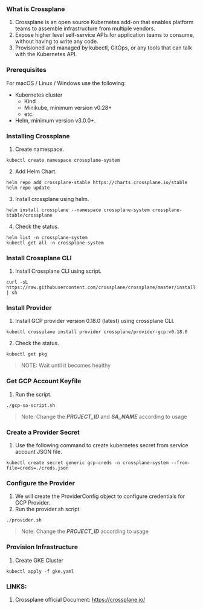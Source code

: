 ### What is Crossplane 
1. Crossplane is an open source Kubernetes add-on that enables platform teams to assemble infrastructure from multiple vendors.
2. Expose higher level self-service APIs for application teams to consume, without having to write any code.
3. Provisioned and managed by kubectl, GitOps, or any tools that can talk with the Kubernetes API.

### Prerequisites
For macOS / Linux / Windows use the following:
- Kubernetes cluster
    - Kind
    - Minikube, minimum version v0.28+
    - etc.
- Helm, minimum version v3.0.0+.

### Installing Crossplane

1. Create namespace.
```
kubectl create namespace crossplane-system
```
2. Add Helm Chart.
```
helm repo add crossplane-stable https://charts.crossplane.io/stable
helm repo update
```
3. Install crossplane using helm.
```
helm install crossplane --namespace crossplane-system crossplane-stable/crossplane
```
4. Check the status.
```
helm list -n crossplane-system
kubectl get all -n crossplane-system
``` 
### Install Crossplane CLI

1. Install Crossplane CLI using script.
```
curl -sL https://raw.githubusercontent.com/crossplane/crossplane/master/install.sh | sh
```
### Install Provider

1. Install GCP provider version 0.18.0 (latest)  using crossplane CLI.
```
kubectl crossplane install provider crossplane/provider-gcp:v0.18.0
```
2. Check the status.
```
kubectl get pkg
```
> NOTE: Wait until it becomes healthy

### Get GCP Account Keyfile

1. Run the script.
```
./gcp-sa-script.sh
```
> Note: Change the ***PROJECT_ID*** and ***SA_NAME*** according to usage 

### Create a Provider Secret

1. Use the following command to create kubernetes secret from service account JSON file. 
```
kubectl create secret generic gcp-creds -n crossplane-system --from-file=creds=./creds.json
```
### Configure the Provider

1. We will create the ProviderConfig object to configure credentials for GCP Provider.
2. Run the provider.sh script
```
./provider.sh
```
> Note: Change the ***PROJECT_ID*** according to usage

### Provision Infrastructure

1. Create GKE Cluster
```
kubectl apply -f gke.yaml
```

### LINKS:

1. Crossplane official Document: https://crossplane.io/
